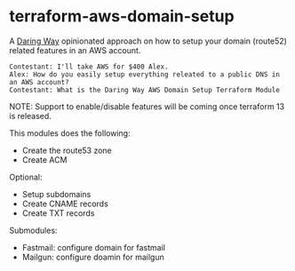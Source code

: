 # terraform-aws-domain-setup

A [Daring Way](https://www/daringway.com/) opinionated approach on how to setup your domain (route52) related features in an AWS account.

    Contestant: I'll take AWS for $400 Alex.
    Alex: How do you easily setup everything releated to a public DNS in an AWS account?
    Contestant: What is the Daring Way AWS Domain Setup Terraform Module

NOTE: Support to enable/disable features will be coming once terraform 13 is released.

This modules does the following:
- Create the route53 zone
- Create ACM

Optional:
- Setup subdomains
- Create CNAME records
- Create TXT records

Submodules:
- Fastmail: configure domain for fastmail
- Mailgun: configure doamin for mailgun